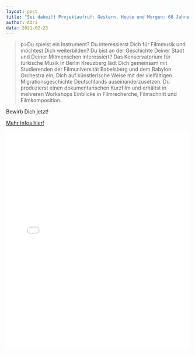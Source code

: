 ```yaml
---
layout: post
title: "Sei dabei!! Projektaufruf: Gestern, Heute und Morgen: 60 Jahre Türkische Gastarbeiter:innen in Deutschland Ein Filmmusik- und Recherche-Workshop mit Babylon ORCHESTRA"
author: Adri
data: 2021-02-23
---
```


>p>Du spielst ein Instrument? Du interessierst Dich für Filmmusik und möchtest Dich weiterbilden? Du bist an der Geschichte Deiner Stadt und Deiner Mitmenschen interessiert? Das Konservatorium für türkische Musik in Berlin Kreuzberg lädt Dich gemeinsam mit Studierenden der Filmuniversität Babelsberg und dem Babylon Orchestra ein, Dich auf künstlerische Weise mit der vielfältigen Migrationsgeschichte Deutschlands auseinanderzusetzen. Du produzierst einen dokumentarischen Kurzfilm und erhältst in mehreren Workshops Einblicke in Filmrecherche, Filmschnitt und Filmkomposition.</p>
<p>
Bewirb Dich jetzt!
<p>
  <a href="https://docs.google.com/document/d/19SCQtjPk4bM74tpQdoIRxs8oVBUhB-rdOoqAUTjS9uA/edit">Mehr Infos hier!</a>
<p>
<embed src="/styles/press/Projektaufruf_2.pdf" type="application/pdf" width="100%" height="600px"/>
<p>


